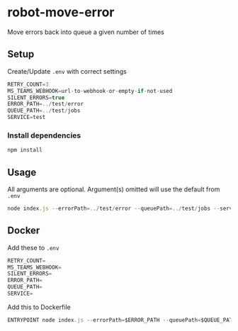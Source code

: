 # robot-move-error

Move errors back into queue a given number of times

## Setup

Create/Update `.env` with correct settings

```javascript
RETRY_COUNT=3
MS_TEAMS_WEBHOOK=url-to-webhook-or-empty-if-not-used
SILENT_ERRORS=true
ERROR_PATH=../test/error
QUEUE_PATH=../test/jobs
SERVICE=test
```

### Install dependencies

```javascript
npm install
```

## Usage

All arguments are optional. Argument(s) omitted will use the default from `.env`

```javascript
node index.js --errorPath=../test/error --queuePath=../test/jobs --service=whatever --retryCount=5 --msTeamsWebHook=url-to-hook --silentErrors=false
```

## Docker

Add these to `.env`
```javascript
RETRY_COUNT=
MS_TEAMS_WEBHOOK=
SILENT_ERRORS=
ERROR_PATH=
QUEUE_PATH=
SERVICE=
```

Add this to Dockerfile
```javascript
ENTRYPOINT node index.js --errorPath=$ERROR_PATH --queuePath=$QUEUE_PATH --service=$SERVICE
```

